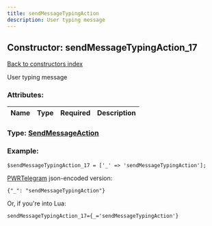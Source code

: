 ```yaml
---
title: sendMessageTypingAction
description: User typing message
---
```

## Constructor: sendMessageTypingAction\_17  
[Back to constructors index](index.md)



User typing message

### Attributes:

| Name     |    Type       | Required | Description |
|----------|---------------|----------|-------------|



### Type: [SendMessageAction](../types/SendMessageAction.md)


### Example:

```
$sendMessageTypingAction_17 = ['_' => 'sendMessageTypingAction'];
```  

[PWRTelegram](https://pwrtelegram.xyz) json-encoded version:

```
{"_": "sendMessageTypingAction"}
```


Or, if you're into Lua:  


```
sendMessageTypingAction_17={_='sendMessageTypingAction'}

```



